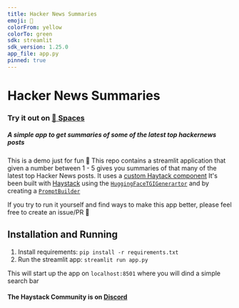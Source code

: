 ```yaml
---
title: Hacker News Summaries
emoji: 🧡
colorFrom: yellow
colorTo: green
sdk: streamlit
sdk_version: 1.25.0
app_file: app.py
pinned: true
---
```


# Hacker News Summaries

### Try it out on [🤗 Spaces](https://huggingface.co/spaces/deepset/hackernews-summaries)

##### A simple app to get summaries of some of the latest top hackernews posts

This is a demo just for fun 🥳
This repo contains a streamlit application that given a number between 1 - 5 gives you summaries of that many of the latest top Hacker News posts.
It uses a [custom Haytack component](https://docs.haystack.deepset.ai/v2.0/docs/custom-component?utm_campaign=developer-relations)
It's been built with [Haystack](https://haystack.deepset.ai) using the [`HuggingFaceTGIGenerartor`](https://docs.haystack.deepset.ai/v2.0/docs/huggingfacetgigenerator?utm_campaign=developer-relations) and by creating a [`PromptBuilder`](https://docs.haystack.deepset.ai/v2.0/docs/promptbuilder?utm_campaign=developer-relations)


If you try to run it yourself and find ways to make this app better, please feel free to create an issue/PR 🙌

## Installation and Running
1. Install requirements:
`pip install -r requirements.txt`
2. Run the streamlit app:
`streamlit run app.py`

This will start up the app on `localhost:8501` where you will dind a simple search bar

#### The Haystack Community is on [Discord](https://discord.com/invite/VBpFzsgRVF)
